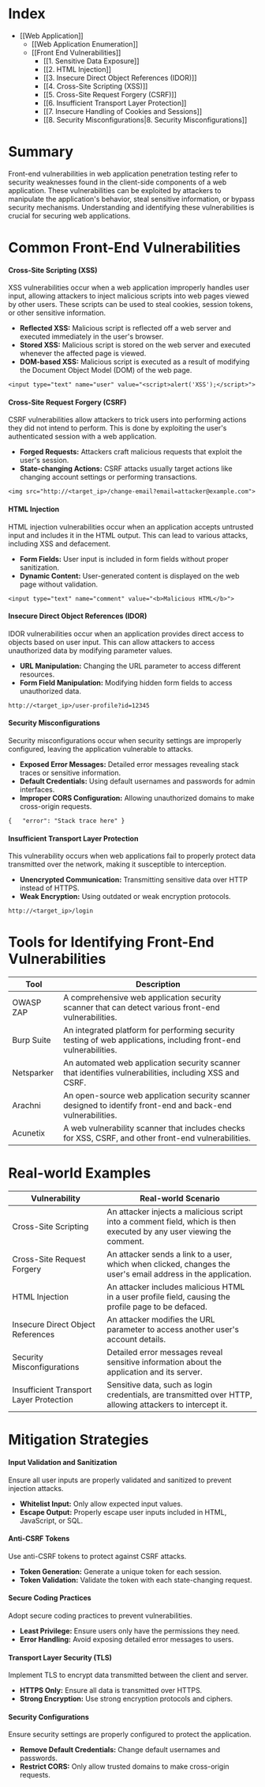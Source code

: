 # Index
- [[Web Application]]
	- [[Web Application Enumeration]]
	- [[Front End Vulnerabilities]]
		- [[1. Sensitive Data Exposure]]
		- [[2. HTML Injection]]
		- [[3. Insecure Direct Object References (IDOR)]]
		- [[4. Cross-Site Scripting (XSS)]]
		- [[5. Cross-Site Request Forgery (CSRF)]]
		- [[6. Insufficient Transport Layer Protection]]
		- [[7. Insecure Handling of Cookies and Sessions]]
		- [[8. Security Misconfigurations|8. Security Misconfigurations]]

# Summary
Front-end vulnerabilities in web application penetration testing refer to security weaknesses found in the client-side components of a web application. These vulnerabilities can be exploited by attackers to manipulate the application's behavior, steal sensitive information, or bypass security mechanisms. Understanding and identifying these vulnerabilities is crucial for securing web applications.

# Common Front-End Vulnerabilities

#### Cross-Site Scripting (XSS)
XSS vulnerabilities occur when a web application improperly handles user input, allowing attackers to inject malicious scripts into web pages viewed by other users. These scripts can be used to steal cookies, session tokens, or other sensitive information.

- **Reflected XSS:** Malicious script is reflected off a web server and executed immediately in the user's browser.
- **Stored XSS:** Malicious script is stored on the web server and executed whenever the affected page is viewed.
- **DOM-based XSS:** Malicious script is executed as a result of modifying the Document Object Model (DOM) of the web page.

```
<input type="text" name="user" value="<script>alert('XSS');</script>">
```

#### Cross-Site Request Forgery (CSRF)
CSRF vulnerabilities allow attackers to trick users into performing actions they did not intend to perform. This is done by exploiting the user's authenticated session with a web application.

- **Forged Requests:** Attackers craft malicious requests that exploit the user's session.
- **State-changing Actions:** CSRF attacks usually target actions like changing account settings or performing transactions.

```
<img src="http://<target_ip>/change-email?email=attacker@example.com">
```

#### HTML Injection
HTML injection vulnerabilities occur when an application accepts untrusted input and includes it in the HTML output. This can lead to various attacks, including XSS and defacement.

- **Form Fields:** User input is included in form fields without proper sanitization.
- **Dynamic Content:** User-generated content is displayed on the web page without validation.

```
<input type="text" name="comment" value="<b>Malicious HTML</b>">
```

#### Insecure Direct Object References (IDOR)
IDOR vulnerabilities occur when an application provides direct access to objects based on user input. This can allow attackers to access unauthorized data by modifying parameter values.

- **URL Manipulation:** Changing the URL parameter to access different resources.
- **Form Field Manipulation:** Modifying hidden form fields to access unauthorized data.

```
http://<target_ip>/user-profile?id=12345
```

#### Security Misconfigurations
Security misconfigurations occur when security settings are improperly configured, leaving the application vulnerable to attacks.

- **Exposed Error Messages:** Detailed error messages revealing stack traces or sensitive information.
- **Default Credentials:** Using default usernames and passwords for admin interfaces.
- **Improper CORS Configuration:** Allowing unauthorized domains to make cross-origin requests.

```
{   "error": "Stack trace here" }
```

#### Insufficient Transport Layer Protection
This vulnerability occurs when web applications fail to properly protect data transmitted over the network, making it susceptible to interception.

- **Unencrypted Communication:** Transmitting sensitive data over HTTP instead of HTTPS.
- **Weak Encryption:** Using outdated or weak encryption protocols.

```
http://<target_ip>/login
```

# Tools for Identifying Front-End Vulnerabilities

|**Tool**|**Description**|
|-|-|
| OWASP ZAP  | A comprehensive web application security scanner that can detect various front-end vulnerabilities.              |
| Burp Suite | An integrated platform for performing security testing of web applications, including front-end vulnerabilities. |
| Netsparker | An automated web application security scanner that identifies vulnerabilities, including XSS and CSRF.           |
| Arachni    | An open-source web application security scanner designed to identify front-end and back-end vulnerabilities.     |
| Acunetix   | A web vulnerability scanner that includes checks for XSS, CSRF, and other front-end vulnerabilities.             |

# Real-world Examples

| **Vulnerability**| **Real-world Scenario**|
|-|-|
| Cross-Site Scripting                    | An attacker injects a malicious script into a comment field, which is then executed by any user viewing the comment. |
| Cross-Site Request Forgery              | An attacker sends a link to a user, which when clicked, changes the user's email address in the application.         |
| HTML Injection                          | An attacker includes malicious HTML in a user profile field, causing the profile page to be defaced.                 |
| Insecure Direct Object References       | An attacker modifies the URL parameter to access another user's account details.                                     |
| Security Misconfigurations              | Detailed error messages reveal sensitive information about the application and its server.                           |
| Insufficient Transport Layer Protection | Sensitive data, such as login credentials, are transmitted over HTTP, allowing attackers to intercept it.            |

# Mitigation Strategies

#### Input Validation and Sanitization
Ensure all user inputs are properly validated and sanitized to prevent injection attacks.

- **Whitelist Input:** Only allow expected input values.
- **Escape Output:** Properly escape user inputs included in HTML, JavaScript, or SQL.

#### Anti-CSRF Tokens
Use anti-CSRF tokens to protect against CSRF attacks.

- **Token Generation:** Generate a unique token for each session.
- **Token Validation:** Validate the token with each state-changing request.

#### Secure Coding Practices
Adopt secure coding practices to prevent vulnerabilities.

- **Least Privilege:** Ensure users only have the permissions they need.
- **Error Handling:** Avoid exposing detailed error messages to users.

#### Transport Layer Security (TLS)
Implement TLS to encrypt data transmitted between the client and server.

- **HTTPS Only:** Ensure all data is transmitted over HTTPS.
- **Strong Encryption:** Use strong encryption protocols and ciphers.

#### Security Configurations
Ensure security settings are properly configured to protect the application.

- **Remove Default Credentials:** Change default usernames and passwords.
- **Restrict CORS:** Only allow trusted domains to make cross-origin requests.